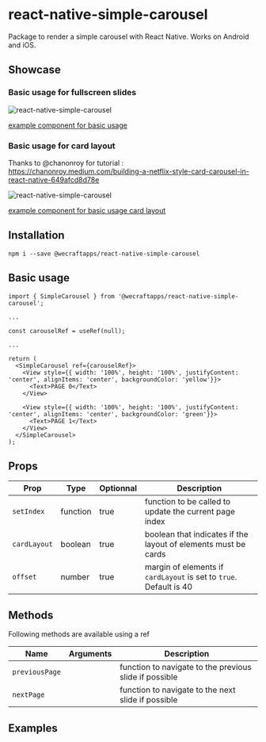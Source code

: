 # react-native-simple-carousel

Package to render a simple carousel with React Native. Works on Android and iOS.

## Showcase

### Basic usage for fullscreen slides

![react-native-simple-carousel](https://media.giphy.com/media/MsLMrLYq6vA0F1HgN8/giphy.gif)

[example component for basic usage](https://github.com/wecraftapps/react-native-simple-carousel/blob/master/examples/basic-usage.tsx)

### Basic usage for card layout
Thanks to @chanonroy for tutorial : https://chanonroy.medium.com/building-a-netflix-style-card-carousel-in-react-native-649afcd8d78e

![react-native-simple-carousel](https://media.giphy.com/media/WFtP6wdT7bsJrYNgxj/giphy.gif)

[example component for basic usage card layout](https://github.com/wecraftapps/react-native-simple-carousel/blob/master/examples/basic-usage-card-layout.tsx)

## Installation

```
npm i --save @wecraftapps/react-native-simple-carousel
```

## Basic usage

```
import { SimpleCarousel } from '@wecraftapps/react-native-simple-carousel';

...

const carouselRef = useRef(null);

...

return (
  <SimpleCarousel ref={carouselRef}>
    <View style={{ width: '100%', height: '100%', justifyContent: 'center', alignItems: 'center', backgroundColor: 'yellow'}}>
      <Text>PAGE 0</Text>
    </View>

    <View style={{ width: '100%', height: '100%', justifyContent: 'center', alignItems: 'center', backgroundColor: 'green'}}>
      <Text>PAGE 1</Text>
    </View>
  </SimpleCarousel>
);
```

## Props

| Prop | Type | Optionnal | Description |
| --- | --- | --- | --- |
| `setIndex` | function | true | function to be called to update the current page index |
| `cardLayout` | boolean | true | boolean that indicates if the layout of elements must be cards |
| `offset` | number | true | margin of elements if `cardLayout` is set to `true`. Default is 40 |

## Methods

Following methods are available using a ref

| Name | Arguments | Description |
| --- | --- | --- |
| `previousPage` |  | function to navigate to the previous slide if possible |
| `nextPage` |  | function to navigate to the next slide if possible |

## Examples
